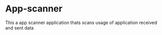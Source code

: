 # App-scanner
This a app scanner application thats scans usage of application received and sent data

